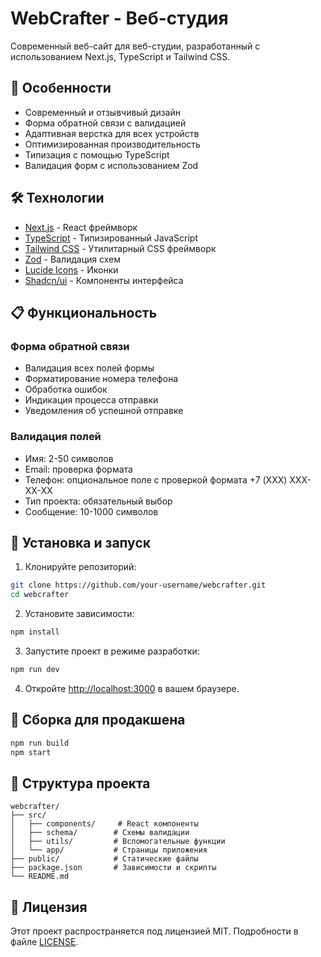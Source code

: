 # WebCrafter - Веб-студия

Современный веб-сайт для веб-студии, разработанный с использованием Next.js, TypeScript и Tailwind CSS.

## 🚀 Особенности

- Современный и отзывчивый дизайн
- Форма обратной связи с валидацией
- Адаптивная верстка для всех устройств
- Оптимизированная производительность
- Типизация с помощью TypeScript
- Валидация форм с использованием Zod

## 🛠 Технологии

- [Next.js](https://nextjs.org/) - React фреймворк
- [TypeScript](https://www.typescriptlang.org/) - Типизированный JavaScript
- [Tailwind CSS](https://tailwindcss.com/) - Утилитарный CSS фреймворк
- [Zod](https://zod.dev/) - Валидация схем
- [Lucide Icons](https://lucide.dev/) - Иконки
- [Shadcn/ui](https://ui.shadcn.com/) - Компоненты интерфейса

## 📋 Функциональность

### Форма обратной связи

- Валидация всех полей формы
- Форматирование номера телефона
- Обработка ошибок
- Индикация процесса отправки
- Уведомления об успешной отправке

### Валидация полей

- Имя: 2-50 символов
- Email: проверка формата
- Телефон: опциональное поле с проверкой формата +7 (XXX) XXX-XX-XX
- Тип проекта: обязательный выбор
- Сообщение: 10-1000 символов

## 🚀 Установка и запуск

1. Клонируйте репозиторий:

```bash
git clone https://github.com/your-username/webcrafter.git
cd webcrafter
```

2. Установите зависимости:

```bash
npm install
```

3. Запустите проект в режиме разработки:

```bash
npm run dev
```

4. Откройте [http://localhost:3000](http://localhost:3000) в вашем браузере.

## 🔧 Сборка для продакшена

```bash
npm run build
npm start
```

## 📁 Структура проекта

```
webcrafter/
├── src/
│   ├── components/     # React компоненты
│   ├── schema/        # Схемы валидации
│   ├── utils/         # Вспомогательные функции
│   └── app/           # Страницы приложения
├── public/            # Статические файлы
├── package.json       # Зависимости и скрипты
└── README.md
```

## 📝 Лицензия

Этот проект распространяется под лицензией MIT. Подробности в файле [LICENSE](LICENSE).
